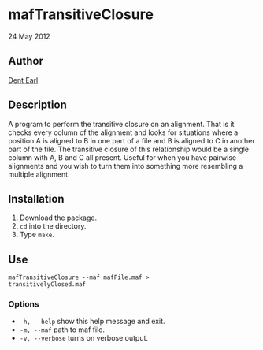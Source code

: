 # mafTransitiveClosure
24 May 2012

## Author
[Dent Earl](https://github.com/dentearl/)

## Description
A program to perform the transitive closure on an alignment. That is it checks every column of the alignment and looks for situations where a position A is aligned to B in one part of a file and B is aligned to C in another part of the file. The transitive closure of this relationship would be a single column with A, B and C all present. Useful for when you have pairwise alignments and you wish to turn them into something more resembling a multiple alignment.

## Installation
1. Download the package.
2. <code>cd</code> into the directory.
3. Type <code>make</code>.

## Use
<code>mafTransitiveClosure --maf mafFile.maf > transitivelyClosed.maf</code>

### Options
* <code>-h, --help</code>   show this help message and exit.
* <code>-m, --maf</code>     path to maf file.
* <code>-v, --verbose</code>   turns on verbose output.
